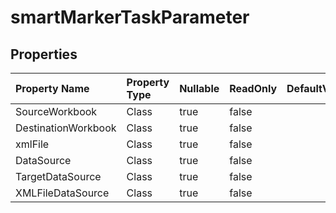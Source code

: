 # **smartMarkerTaskParameter**

 

## **Properties**

| Property Name | Property Type | Nullable |  ReadOnly | DefaultValue | Description | 
| :- | :- | :- |:- |  :- | :- |
|SourceWorkbook|Class|true|false |  ||
|DestinationWorkbook|Class|true|false |  ||
|xmlFile|Class|true|false |  ||
|DataSource|Class|true|false |  ||
|TargetDataSource|Class|true|false |  ||
|XMLFileDataSource|Class|true|false |  ||

